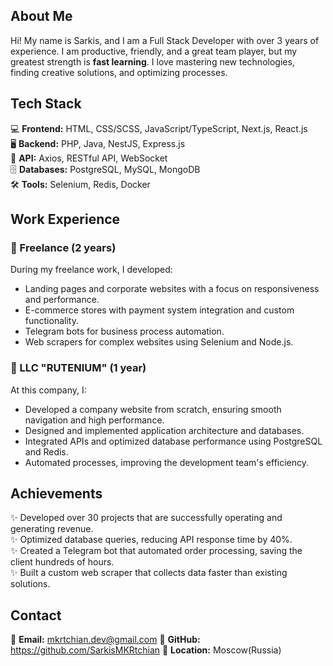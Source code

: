 ## About Me
Hi! My name is Sarkis, and I am a Full Stack Developer with over 3 years of experience. I am productive, friendly, and a great team player, but my greatest strength is **fast learning**. I love mastering new technologies, finding creative solutions, and optimizing processes.

## Tech Stack
💻 **Frontend:** HTML, CSS/SCSS, JavaScript/TypeScript, Next.js, React.js  
🖥 **Backend:** PHP, Java, NestJS, Express.js  
🔌 **API:** Axios, RESTful API, WebSocket  
🗄 **Databases:** PostgreSQL, MySQL, MongoDB  
🛠 **Tools:** Selenium, Redis, Docker  

## Work Experience
### 🚀 Freelance (2 years)
During my freelance work, I developed:
- Landing pages and corporate websites with a focus on responsiveness and performance.
- E-commerce stores with payment system integration and custom functionality.
- Telegram bots for business process automation.
- Web scrapers for complex websites using Selenium and Node.js.

### 🏢 LLC "RUTENIUM" (1 year)
At this company, I:
- Developed a company website from scratch, ensuring smooth navigation and high performance.
- Designed and implemented application architecture and databases.
- Integrated APIs and optimized database performance using PostgreSQL and Redis.
- Automated processes, improving the development team's efficiency.

## Achievements
✨ Developed over 30 projects that are successfully operating and generating revenue.  
✨ Optimized database queries, reducing API response time by 40%.  
✨ Created a Telegram bot that automated order processing, saving the client hundreds of hours.  
✨ Built a custom web scraper that collects data faster than existing solutions.  

## Contact
📩 **Email:** mkrtchian.dev@gmail.com 
🔗 **GitHub:** https://github.com/SarkisMKRtchian
📍 **Location:** Moscow(Russia)

